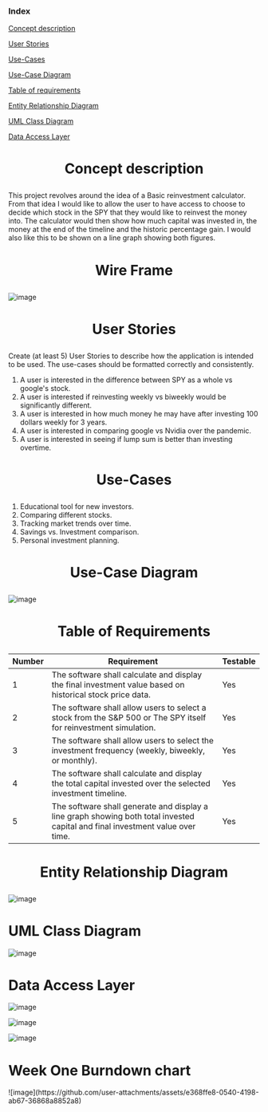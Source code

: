### Index

[Concept description](#concept-description)

[User Stories](#user-stories)

[Use-Cases](#use-cases)

[Use-Case Diagram](#use-case-diagram)

[Table of requirements](#table-of-requirements)

[Entity Relationship Diagram](#entity-relationship-diagram)

[UML Class Diagram](#uml-class-diagram)

[Data Access Layer](#data-access-layer)


<h1><p align="center">Concept description</p></h1>

This project revolves around the idea of a Basic reinvestment calculator. From that idea I would like to allow the user to have access to choose to decide which stock in the SPY that they would like to reinvest the money into. The calculator would then show how much capital was invested in, the money at the end of the timeline and the historic percentage gain. I would also like this to be shown on a line graph showing both figures.

<h1><p align="center">Wire Frame</p></h1>                       


![image](https://github.com/user-attachments/assets/486e9c2f-2699-4c3f-ab45-b748b4f2d15f)


<h1><p align="center">User Stories</p></h1>

Create (at least 5) User Stories to describe how the application is intended to be used.
The use-cases should be formatted correctly and consistently.
1.	A user is interested in the difference between SPY as a whole vs google's stock.
2.	A user is interested if reinvesting weekly vs biweekly would be significantly different. 
3.	A user is interested in how much money he may have after investing 100 dollars weekly for 3 years.
4.	A user is interested in comparing google vs Nvidia over the pandemic. 
5.	A user is interested in seeing if lump sum is better than investing overtime.
   
<h1><p align="center">Use-Cases</p></h1>                

1.	Educational tool for new investors.
2.	Comparing different stocks.
3.	Tracking market trends over time.
4.	Savings vs. Investment comparison.
5.	Personal investment planning.


<h1><p align="center">Use-Case Diagram</p></h1>
  
![image](https://github.com/user-attachments/assets/9c7d90e0-ccba-432b-bab6-f2327a0ad2e9)

<h1><p align="center">Table of Requirements</p></h1>

Number | Requirement | Testable |
--- | --- |  --- |
1 | The software shall calculate and display the final investment value based on historical stock price data. | Yes |
2 | The software shall allow users to select a stock from the S&P 500 or The SPY itself for reinvestment simulation. |  Yes |
3 | The software shall allow users to select the investment frequency (weekly, biweekly, or monthly). |  Yes |
4 | The software shall calculate and display the total capital invested over the selected investment timeline. |  Yes |
5 | The software shall generate and display a line graph showing both total invested capital and final investment value over time. |  Yes |

<h1><p align="center">Entity Relationship Diagram</p></h1>

![image](https://github.com/user-attachments/assets/fc9ba9e4-f105-465f-b007-bb6883ac1593)


<h1><p align="center"></p>UML Class Diagram</h1>

![image](https://github.com/user-attachments/assets/cca8d4c0-991c-4d02-a3e9-d71855ea0634)


<h1><p align="center"></p>Data Access Layer</h1>

![image](https://github.com/user-attachments/assets/bbd34140-1a1b-4e79-8fd5-353ae1af8377)

![image](https://github.com/user-attachments/assets/f33c3e2f-8a0f-4f87-b7d2-38ae81696b5c)

![image](https://github.com/user-attachments/assets/d439ccd3-2ae2-435b-b3b7-19e130996b5f)


<h1><p align="center"></p>Week One Burndown chart</h1>
![image](https://github.com/user-attachments/assets/e368ffe8-0540-4198-ab67-36868a8852a8)


